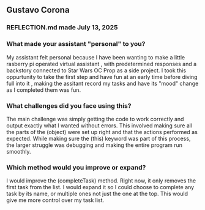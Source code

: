 ## Gustavo Corona
### REFLECTION.md made July 13, 2025

### What made your assistant "personal" to you?

My assistant felt personal because I have been wanting to make a little rasberry pi operated virtual assistant , with predetermined responses and a backstory connected to Star Wars OC Prop as a side project. I took this oppurtunity to take the first step and have fun at an early time before diving full into it , making the assitant record my tasks and have its "mood" change as I completed them was fun. 

### What challenges did you face using this?

The main challenge was simply getting the code to work correctly and output exactly what I wanted without errors. This involved making sure all the parts of the (object) were set up right and that the actions performed as expected. While making sure  the (this) keyword was part of this process, the larger struggle was debugging and making the entire program run smoothly.

### Which method would you improve or expand?

I would improve the (completeTask) method. Right now, it only removes the first task from the list. I would expand it so I could choose to complete any task by its name, or multiple ones not just the one at the top. This would give me more control over my task list.